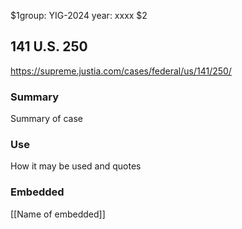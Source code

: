 $1group: YIG-2024
year: xxxx
$2
## 141 U.S. 250

https://supreme.justia.com/cases/federal/us/141/250/

### Summary

Summary of case

### Use

How it may be used and quotes

### Embedded

[[Name of embedded]]